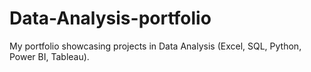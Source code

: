# Data-Analysis-portfolio
My portfolio showcasing projects in Data Analysis (Excel, SQL, Python, Power BI, Tableau).
